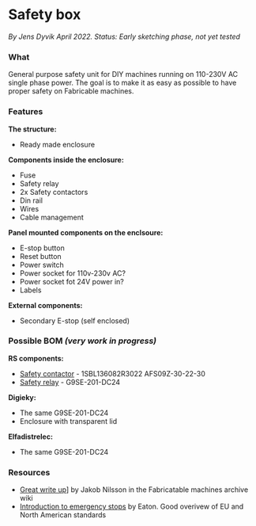 # Safety box


*By Jens Dyvik April 2022. Status: Early sketching phase, not yet tested*

### What

General purpose safety unit for DIY machines running on 110-230V AC single phase power. The goal is to make it as easy as possible to have proper safety on Fabricable machines.

### Features

**The structure:**
 - Ready made enclosure

**Components inside the enclosure:**
 - Fuse
 - Safety relay
 - 2x Safety contactors
 - Din rail
 - Wires
 - Cable management

**Panel mounted components on the enclsoure:**
 - E-stop button
 - Reset button
 - Power switch
 - Power socket for 110v-230v AC?
 - Power socket fot 24V power in?
 - Labels

**External components:**
 - Secondary E-stop (self enclosed)

### Possible BOM *(very work in progress)*

**RS components:**
 - [Safety contactor](https://no.rs-online.com/web/p/contactors/1753199) - 1SBL136082R3022 AFS09Z-30-22-30
 - [Safety relay](https://no.rs-online.com/web/p/safety-relays/8903389) - G9SE-201-DC24

**Digieky:**
 - The same G9SE-201-DC24
 - Enclosure with transparent lid

**Elfadistrelec:**
 - The same G9SE-201-DC24



### Resources
 - [Great write up](https://github.com/fellesverkstedet/fabricatable-machines/wiki/Safety-and-liability)] by Jakob Nilsson in the Fabricatable machines archive wiki
 - [Introduction to emergency stops](https://www.eaton.com/ecm/idcplg?IdcService=GET_FILE&dID=432948) by Eaton. Good overivew of EU and North American standards

